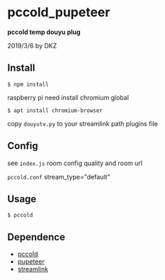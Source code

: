 # pccold_pupeteer

**pccold temp douyu plug**

2019/3/6 by DKZ




## Install

`$ npm install`

raspberry pi need install chromium global

`$ apt install chromium-browser`

copy `douyutv.py` to your streamlink path plugins file

## Config

see `index.js` room config quality and room url

`pccold.conf` stream_type="default"

## Usage

`$ pccold`

## Dependence

- [pccold](https://github.com/davidkingzyb/pccold)
- [pupeteer](https://github.com/GoogleChrome/puppeteer)
- [streamlink](https://github.com/streamlink/streamlink)
